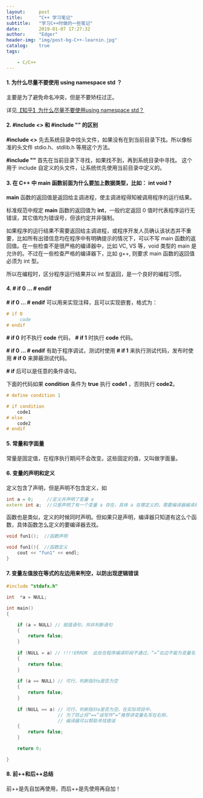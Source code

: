 ```yaml
---
layout:     post
title:      "C++ 学习笔记"
subtitle:   "学习C++时做的一些笔记"
date:       2019-01-07 17:27:32
author:     "Edger"
header-img: "img/post-bg-C++-learnin.jpg"
catalog:    true
tags:

    - C/C++ 
---
```



#### 1. 为什么尽量不要使用 using namespace std ？

主要是为了避免命名冲突，但是不要矫枉过正。

详见[【知乎】为什么尽量不要使用using namespace std？](https://www.zhihu.com/question/26911239)

#### 2. #include <> 和 #include "" 的区别

**#include <>** 先去系统目录中找头文件，如果没有在到当前目录下找。所以像标准的头文件 stdio.h、stdlib.h 等用这个方法。

**#include ""** 首先在当前目录下寻找，如果找不到，再到系统目录中寻找。 这个用于 include 自定义的头文件，让系统优先使用当前目录中定义的。

#### 3. 在 C++ 中 main 函数前面为什么要加上数据类型，比如： int void ?

**main** 函数的返回值是返回给主调进程，使主调进程得知被调用程序的运行结果。

标准规范中规定 **main** 函数的返回值为 **int**，一般约定返回 0 值时代表程序运行无错误，其它值均为错误号，但该约定并非强制。

如果程序的运行结果不需要返回给主调进程，或程序开发人员确认该状态并不重要，比如所有出错信息均在程序中有明确提示的情况下，可以不写 main 函数的返回值。在一些检查不是很严格的编译器中，比如 VC, VS 等，void 类型的 main 是允许的。不过在一些检查严格的编译器下，比如 g++, 则要求 main 函数的返回值必须为 int 型。

所以在编程时，区分程序运行结果并以 int 型返回，是一个良好的编程习惯。

#### 4. # if 0 ... # endif

**# if 0 ... # endif** 可以用来实现注释，且可以实现嵌套，格式为：

```cpp
# if 0
     code
# endif 
```

**# if 0** 时不执行 **code** 代码， **# if 1** 时执行 **code** 代码。

**# if 0 ... # endif** 有助于程序调试，测试时使用 **# if 1** 来执行测试代码，发布时使用 **# if 0** 来屏蔽测试代码。

**# if** 后可以是任意的条件语句。

下面的代码如果 **condition** 条件为 **true** 执行 **code1** ，否则执行 **code2**。

```cpp
# define condition 1

# if condition
    code1
# else
    code2
# endif
```
#### 5. 常量和字面量

常量是固定值，在程序执行期间不会改变。这些固定的值，又叫做字面量。

#### 6. 变量的声明和定义

定义包含了声明，但是声明不包含定义，如

```cpp
int a = 0;     //定义并声明了变量 a
extern int a;  //只是声明了有一个变量 a 存在，具体 a 在哪定义的，需要编译器编译的时候去找。
```

函数也是类似，定义的时候同时声明。但如果只是声明，编译器只知道有这么个函数，具体函数怎么定义的要编译器去找。

```cpp
void fun1();  //函数声明

void fun1(){  //函数定义
    cout << "fun1" << endl;
}
```
#### 7. 变量左值放在等式的左边用来判空，以防出现逻辑错误

```cpp
#include "stdafx.h"

int  *a = NULL;

int main()
{

    if (a = NULL) // 赋值语句，并非判断语句
    {
        return false;
    }
    
    if (NULL = a) // !!!!ERROR  此处在程序编译阶段不通过，“=”右边不能为变量名
    {
        return false;
    }
    
    if (a == NULL) // 可行，判断指针a是否为空
    {
        return false;
    }
    
    if (NULL == a) // 可行，判断指针a是否为空。在实际项目中，
                   // 为了防止将“==”误写作“=”推荐讲变量名写在右侧，
                   // 编译器可以帮助寻找错误
    {
        return false;
    }

    return 0;

}
```
#### 8. 前++和后++总结

前++是先自加再使用，而后++是先使用再自加！
